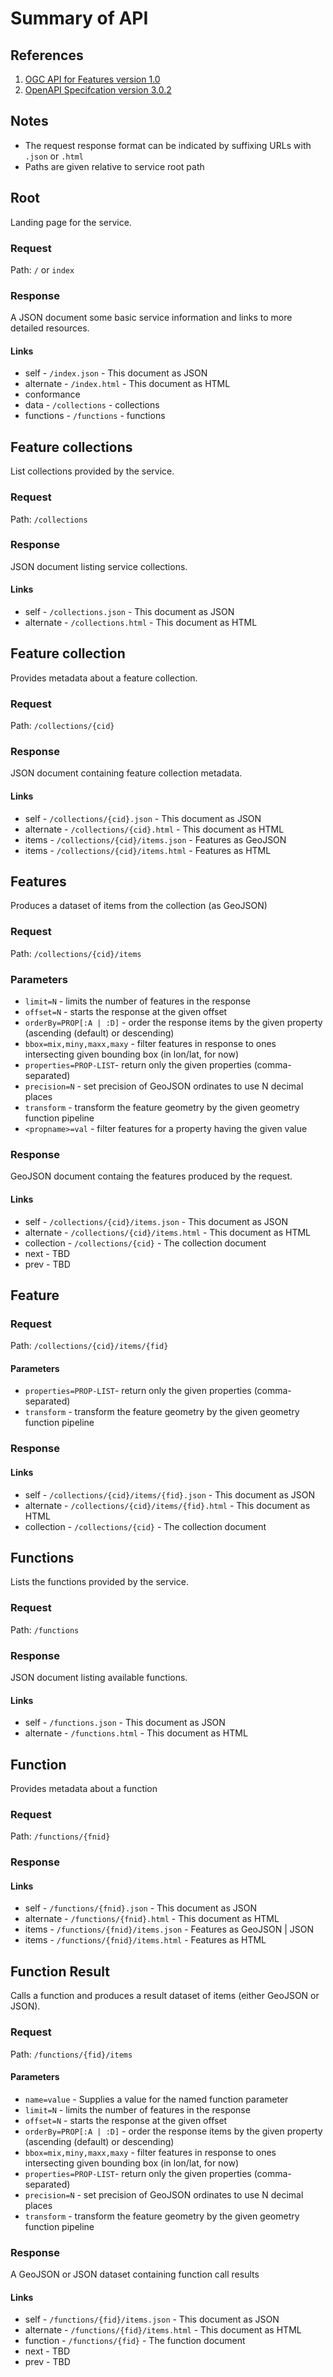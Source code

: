 # Summary of API

## References

1. [OGC API for Features version 1.0](http://docs.opengeospatial.org/is/17-069r3/17-069r3.html)
1. [OpenAPI Specifcation version 3.0.2](https://github.com/OAI/OpenAPI-Specification/blob/master/versions/3.0.2.md)

## Notes

* The request response format can be indicated by suffixing URLs with `.json` or `.html`
* Paths are given relative to service root path

## Root

Landing page for the service.

### Request
Path: `/` or `index`

### Response

A JSON document some basic service information
and links to more detailed resources.

#### Links
* self - `/index.json` - This document as JSON
* alternate - `/index.html` - This document as HTML
* conformance
* data - `/collections` - collections
* functions - `/functions` - functions

## Feature collections

List collections provided by the service.

### Request
Path: `/collections`

### Response

JSON document listing service collections.

#### Links
* self - `/collections.json` - This document as JSON
* alternate - `/collections.html` - This document as HTML

## Feature collection

Provides metadata about a feature collection.

### Request
Path: `/collections/{cid}`

### Response

JSON document containing feature collection metadata.

#### Links
* self - `/collections/{cid}.json` - This document as JSON
* alternate - `/collections/{cid}.html` - This document as HTML
* items - `/collections/{cid}/items.json` - Features as GeoJSON
* items - `/collections/{cid}/items.html` - Features as HTML

## Features

Produces a dataset of items from the collection (as GeoJSON)

### Request
Path: `/collections/{cid}/items`

### Parameters
* `limit=N` - limits the number of features in the response
* `offset=N` - starts the response at the given offset
* `orderBy=PROP[:A | :D]` - order the response items by the given property (ascending (default) or descending)
* `bbox=mix,miny,maxx,maxy` - filter features in response to ones intersecting given bounding box (in lon/lat, for now)
* `properties=PROP-LIST`- return only the given properties (comma-separated)
* `precision=N` - set precision of GeoJSON ordinates to use N decimal places
* `transform` - transform the feature geometry by the given geometry function pipeline
* `<propname>=val` - filter features for a property having the given value

### Response

GeoJSON document containg the features produced by the request.

#### Links
* self - `/collections/{cid}/items.json` - This document as JSON
* alternate - `/collections/{cid}/items.html` - This document as HTML
* collection - `/collections/{cid}` - The collection document
* next - TBD
* prev - TBD

## Feature

### Request
Path: `/collections/{cid}/items/{fid}`

#### Parameters
* `properties=PROP-LIST`- return only the given properties (comma-separated)
* `transform` - transform the feature geometry by the given geometry function pipeline

### Response

#### Links
* self - `/collections/{cid}/items/{fid}.json` - This document as JSON
* alternate - `/collections/{cid}/items/{fid}.html` - This document as HTML
* collection - `/collections/{cid}` - The collection document

## Functions

Lists the functions provided by the service.

### Request
Path: `/functions`

### Response

JSON document listing available functions.

#### Links
* self - `/functions.json` - This document as JSON
* alternate - `/functions.html` - This document as HTML

## Function

Provides metadata about a function

### Request
Path: `/functions/{fnid}`

### Response

#### Links
* self - `/functions/{fnid}.json` - This document as JSON
* alternate - `/functions/{fnid}.html` - This document as HTML
* items - `/functions/{fnid}/items.json` - Features as GeoJSON | JSON
* items - `/functions/{fnid}/items.html` - Features as HTML

## Function Result

Calls a function and produces a result dataset of items (either GeoJSON or JSON).

### Request
Path: `/functions/{fid}/items`

#### Parameters
* `name=value` - Supplies a value for the named function parameter
* `limit=N` - limits the number of features in the response
* `offset=N` - starts the response at the given offset
* `orderBy=PROP[:A | :D]` - order the response items by the given property (ascending (default) or descending)
* `bbox=mix,miny,maxx,maxy` - filter features in response to ones intersecting given bounding box (in lon/lat, for now)
* `properties=PROP-LIST`- return only the given properties (comma-separated)
* `precision=N` - set precision of GeoJSON ordinates to use N decimal places
* `transform` - transform the feature geometry by the given geometry function pipeline

### Response

A GeoJSON or JSON dataset containing function call results

#### Links
* self - `/functions/{fid}/items.json` - This document as JSON
* alternate - `/functions/{fid}/items.html` - This document as HTML
* function - `/functions/{fid}` - The function document
* next - TBD
* prev - TBD
